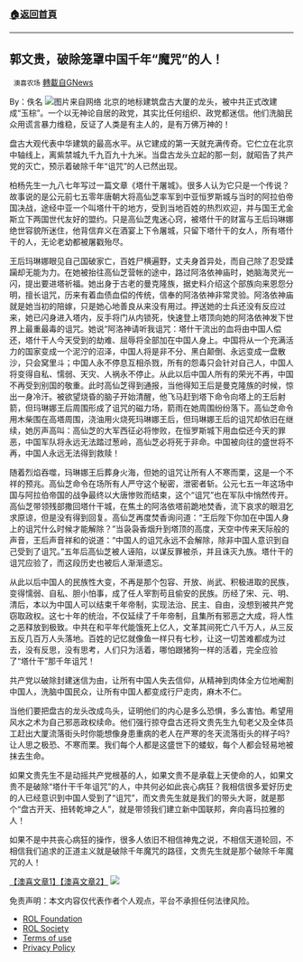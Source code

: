 ###  [:house:返回首頁](https://github.com/ourhimalayas/txt)
---


## 郭文贵，破除笼罩中国千年“魔咒”的人！
` 澳喜农场` [轉載自GNews](https://gnews.org/zh-hans/1746146/)

By：佚名
![](https://assets.gnews.org/wp-content/uploads/2021/12/panu.png)图片来自网络
北京的地标建筑盘古大厦的龙头，被中共正式改建成“玉棕”。一个以无神论自居的政党，其实比任何组织、政党都迷信。他们洗脑民众用谎言暴力维稳，反证了人类是有主人的，是有万佛万神的！

盘古大观代表中华建筑的最高水平。从它建成的第一天就充满传奇。它伫立在北京中轴线上，离紫禁城九千九百九十九米。当盘古龙头立起的那一刻，就昭告了共产党的灭亡，预示着破除千年“诅咒”的人已然出现。

柏杨先生一九八七年写过一篇文章《塔什干屠城》。很多人认为它只是一个传说？故事说的是公元前七五零年唐朝大将高仙芝率军到中亚恒罗斯城与当时的阿拉伯帝国决战，途经中亚一个叫塔什干的地方，受到当地百姓的热烈欢迎，并与国王尤金斯立下两国世代友好的盟约。只是高仙芝鬼迷心窍，被塔什干的财富与王后玛琳娜绝世容貌所迷住，他背信弃义在酒宴上下令屠城，只留下塔什干的女人，所有塔什干的人，无论老幼都被屠戳殆尽。

王后玛琳娜眼见自己国破家亡，百姓尸横遍野，丈夫身首异处，而自己除了忍受蹂躏却无能为力。在她被抬往高仙芝营帐的途中，路过阿洛依神庙时，她脑海灵光一闪，提出要进塔祈福。她出身于古老的曼克隆族，据史料介绍这个部族向来恩怨分明，擅长诅咒，历来有着血债血偿的传统，信奉的阿洛依神非常灵验。阿洛依神庙就是她当初的陪嫁，只是她心地善良从来没有用过。押送她的士兵还没有反应过来，她已闪身进入塔内，反手将门从内锁死，快速登上塔顶向她的阿洛依神发下世界上最重最毒的诅咒。她说“阿洛神请听我诅咒：塔什干流出的血将由中国人偿还，塔什干人今天受到的劫难、屈辱将全部加在中国人身上。中国将从一个充满活力的国家变成一个泥泞的沼泽，中国人将是非不分、黑白颠倒、永远变成一盘散沙，只会窝里斗；中国人永不停息互相杀戮，所有的怨毒只会针对自己人，中国人将变得自私、懦弱、天灾、人祸永不停止。从此以后中国人所有的荣光不再，中国不再受到别国的敬重。此时高仙芝得到通报，当他得知王后是曼克隆族的时候，惊出一身冷汗。被欲望烧昏的脑子开始清醒，他飞马赶到塔下命令向塔上的王后射箭，但玛琳娜王后周围形成了诅咒的磁力场，箭雨在她周围纷纷落下。高仙芝命令用木柴围在高塔周围，浇油用火烧死玛琳娜王后，但玛琳娜王后的诅咒却依旧在继续，她厉声高叫：高仙芝的大军西征必将惨败，在恒罗斯城下用血偿还今天的罪恶，中国军队将永远无法踏过葱岭，高仙芝必将死于非命。中国被向往的盛世将不再，中国人永远无法得到救赎！

随着烈焰吞噬，玛琳娜王后葬身火海，但她的诅咒让所有人不寒而栗，这是一个不祥的预兆。高仙芝命令在场所有人严守这个秘密，泄密者斩。公元七五一年这场中国与阿拉伯帝国的战争最终以大唐惨败而结束，这个“诅咒”也在军队中悄然传开。高仙芝带领残部撒回塔什干城，在焦土的阿洛依塔前跪地焚香，流下哀求的眼泪乞求原谅，但是没有得到回复。高仙芝再度焚香询问道：“王后陛下你加在中国人身上的诅咒什么时候才能解除？”当袅袅香烟升到塔顶的高度，天空中传来天际般的声音，王后声音祥和的说道：“中国人的诅咒永远不会解除，除非中国人意识到自己受到了诅咒。”五年后高仙芝被人诬陷，以谋反罪被杀，并且诛灭九族。塔什干的诅咒应验了，而这段历史也被后人渐渐遗忘。

从此以后中国人的民族性大变，不再是那个包容、开放、尚武、积极进取的民族，变得懦弱、自私、胆小怕事，成了任人宰割苟且偷安的民族。历经了宋、元、明、清后，本以为中国人可以结束千年帝制，实现法治、民主、自由，没想到被共产党窃取政权。这七十年的统治，不仅延续了千年帝制，且集所有邪恶之大成，将人性之恶释放到极致。中共在和平年代能饿死上亿人，文革其间死亡八千万人，从三反五反几百万人头落地。百姓的记忆就像鱼一样只有七秒，让这一切苦难都成为过去，没有反思，没有思考，人们只为活着，哪怕跟猪狗一样的活着，完全应验了“塔什干”那千年诅咒！

共产党以破除封建迷信为由，让所有中国人失去信仰，从精神到肉体全方位地阉割中国人，洗脑中国民众，让所有中国人都变成行尸走肉，麻木不仁。

当他们要把盘古的龙头改成鸟头，证明他们的内心是多么恐惧，多么害怕。希望用风水之术为自己邪恶政权续命。他们强行掠夺盘古还将文贵先生九旬老父及全体员工赶出大厦流落街头时你能想像身患重病的老人在严寒的冬天流落街头的样子吗?让人思之极恐、不寒而栗。我们每个人都是这盛世下的蝼蚁，每个人都会轻易地被抹去生命。

如果文贵先生不是动摇共产党根基的人，如果文贵不是承载上天使命的人，如果文贵不是破除“塔什干千年诅咒”的人，中共何必如此丧心病狂？我相信很多爱好历史的人已经意识到中国人受到了“诅咒”，而文贵先生就是我们的带头大哥，就是那个“盘古开天、扭转乾坤之人”，就是带领我们建立新中国联邦，奔向喜玛拉雅的人！

如果不是中共丧心病狂的操作，很多人依旧不相信神鬼之说，不相信天道轮回，不相信我们追求的正道主义就是破除千年魔咒的路径，文贵先生就是那个破除千年魔咒的人！

[【澳喜文章1】](https://gnews.org/zh-hans/author/aujenny/)[【澳喜文章2】](https://gnews.org/zh-hans/author/himalaya-australia/)
![](https://assets.gnews.org/wp-content/uploads/2021/12/澳喜图标2-1.jpg)
 

免责声明：本文内容仅代表作者个人观点，平台不承担任何法律风险。

- [ROL Foundation](https://rolfoundation.org/)
- [ROL Society](https://rolsociety.org/)
- [Terms of use](https://gnews.org/terms-of-use-3/)
- [Privacy Policy](https://gnews.org/privacy-policy/)
